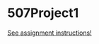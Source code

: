 # 507Project1


[See assignment instructions!](https://drive.google.com/file/d/1ECt0SiLOvpSEJs3k-gtB3KZi9OynvQEd/view?usp=sharing)
